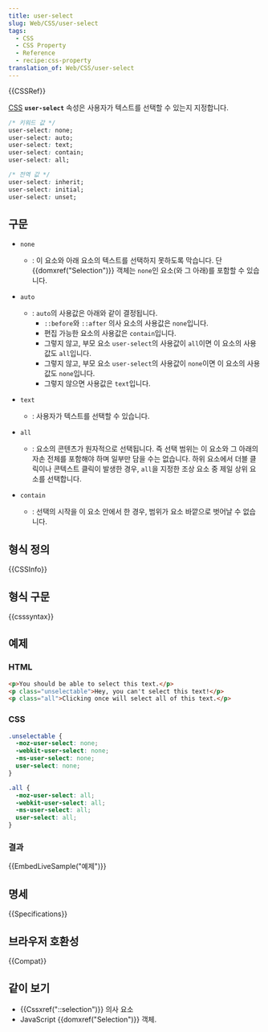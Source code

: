 ```yaml
---
title: user-select
slug: Web/CSS/user-select
tags:
  - CSS
  - CSS Property
  - Reference
  - recipe:css-property
translation_of: Web/CSS/user-select
---
```

{{CSSRef}}

[CSS](/ko/docs/Web/CSS) **`user-select`** 속성은 사용자가 텍스트를 선택할 수 있는지 지정합니다.

```css
/* 키워드 값 */
user-select: none;
user-select: auto;
user-select: text;
user-select: contain;
user-select: all;

/* 전역 값 */
user-select: inherit;
user-select: initial;
user-select: unset;
```

## 구문

- `none`
  - : 이 요소와 아래 요소의 텍스트를 선택하지 못하도록 막습니다. 단 {{domxref("Selection")}} 객체는 `none`인 요소(와 그 아래)를 포함할 수 있습니다.

- `auto`
  - : `auto`의 사용값은 아래와 같이 결정됩니다.
    - `::before`와 `::after` 의사 요소의 사용값은 `none`입니다.
    - 편집 가능한 요소의 사용값은 `contain`입니다.
    - 그렇지 않고, 부모 요소 `user-select`의 사용값이 `all`이면 이 요소의 사용값도 `all`입니다.
    - 그렇지 않고, 부모 요소 `user-select`의 사용값이 `none`이면 이 요소의 사용값도 `none`입니다.
    - 그렇지 않으면 사용값은 `text`입니다.
- `text`
  - : 사용자가 텍스트를 선택할 수 있습니다.
- `all`
  - : 요소의 콘텐츠가 원자적으로 선택됩니다. 즉 선택 범위는 이 요소와 그 아래의 자손 전체를 포함해야 하며 일부만 담을 수는 없습니다. 하위 요소에서 더블 클릭이나 콘텍스트 클릭이 발생한 경우, `all`을 지정한 조상 요소 중 제일 상위 요소를 선택합니다.
- `contain`
  - : 선택의 시작을 이 요소 안에서 한 경우, 범위가 요소 바깥으로 벗어날 수 없습니다.

## 형식 정의

{{CSSInfo}}

## 형식 구문

{{csssyntax}}

## 예제

### HTML

```html
<p>You should be able to select this text.</p>
<p class="unselectable">Hey, you can't select this text!</p>
<p class="all">Clicking once will select all of this text.</p>
```

### CSS

```css
.unselectable {
  -moz-user-select: none;
  -webkit-user-select: none;
  -ms-user-select: none;
  user-select: none;
}

.all {
  -moz-user-select: all;
  -webkit-user-select: all;
  -ms-user-select: all;
  user-select: all;
}
```

### 결과

{{EmbedLiveSample("예제")}}

## 명세

{{Specifications}}

## 브라우저 호환성

{{Compat}}

## 같이 보기

- {{Cssxref("::selection")}} 의사 요소
- JavaScript {{domxref("Selection")}} 객체.
